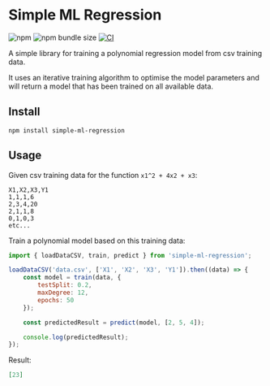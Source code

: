 # Simple ML Regression

![npm](https://img.shields.io/npm/v/simple-ml-regression)
![npm bundle size](https://img.shields.io/bundlephobia/min/simple-ml-regression)
[![CI](https://github.com/JoshArgent/SimpleMLRegression/actions/workflows/ci.yml/badge.svg)](https://github.com/JoshArgent/SimpleMLRegression/actions/workflows/ci.yml)

A simple library for training a polynomial regression model from csv training data.

It uses an iterative training algorithm to optimise the model parameters and will return a model that has been trained on all available data.

## Install

```shell
npm install simple-ml-regression
```

## Usage

Given csv training data for the function `x1^2 + 4x2 + x3`:

```csv
X1,X2,X3,Y1
1,1,1,6
2,3,4,20
2,1,1,8
0,1,0,3
etc...
```

Train a polynomial model based on this training data:

```javascript
import { loadDataCSV, train, predict } from 'simple-ml-regression';

loadDataCSV('data.csv', ['X1', 'X2', 'X3', 'Y1']).then((data) => {
	const model = train(data, {
		testSplit: 0.2,
		maxDegree: 12,
		epochs: 50
	});

	const predictedResult = predict(model, [2, 5, 4]);

	console.log(predictedResult);
});
```

Result:

```json
[23]
```

